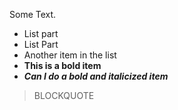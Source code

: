 Some Text.
* List part
* List Part
* Another item in the list
* **This is a bold item**
* ***Can I do a bold and italicized item***
> BLOCKQUOTE

